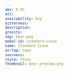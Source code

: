 ```yaml
---
abv: 6.5%
alt: 
availability: Keg
bitterness: 
description:
gravity: 
img: beer.png
modal-id: standard-issue
name: Standard Issue
on-tap: nope
sourness: 
style: Stout
thumbnail: beer-preview.png
---
```


